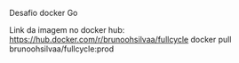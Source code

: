 Desafio docker Go

Link da imagem no docker hub: https://hub.docker.com/r/brunoohsilvaa/fullcycle
docker pull brunoohsilvaa/fullcycle:prod
